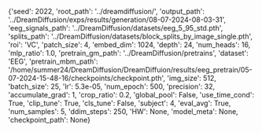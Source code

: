 {'seed': 2022, 'root_path': '../dreamdiffusion/', 'output_path': '../DreamDiffusion/exps/results/generation/08-07-2024-08-03-31', 'eeg_signals_path': '../DreamDiffusion/datasets/eeg_5_95_std.pth', 'splits_path': '../DreamDiffusion/datasets/block_splits_by_image_single.pth', 'roi': 'VC', 'patch_size': 4, 'embed_dim': 1024, 'depth': 24, 'num_heads': 16, 'mlp_ratio': 1.0, 'pretrain_gm_path': '../DreamDiffusion/pretrains', 'dataset': 'EEG', 'pretrain_mbm_path': '/home/summer24/DreamDiffusion/DreamDiffuion/results/eeg_pretrain/05-07-2024-15-48-16/checkpoints/checkpoint.pth', 'img_size': 512, 'batch_size': 25, 'lr': 5.3e-05, 'num_epoch': 500, 'precision': 32, 'accumulate_grad': 1, 'crop_ratio': 0.2, 'global_pool': False, 'use_time_cond': True, 'clip_tune': True, 'cls_tune': False, 'subject': 4, 'eval_avg': True, 'num_samples': 5, 'ddim_steps': 250, 'HW': None, 'model_meta': None, 'checkpoint_path': None}
